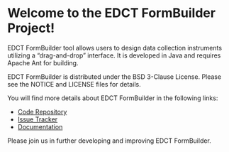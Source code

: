Welcome to the EDCT FormBuilder Project!
=========================================

EDCT FormBuilder tool allows users to design data collection instruments utilizing a “drag-and-drop” interface. It is developed in Java and requires Apache Ant for building.

EDCT FormBuilder is distributed under the BSD 3-Clause License. Please see the NOTICE and LICENSE files for details.

You will find more details about EDCT FormBuilder in the following links:


 * [Code Repository](https://github.com/NCIP/edct-formbuilder)
 * [Issue Tracker](https://tracker.nci.nih.gov/browse/EDCT)
 * [Documentation](https://wiki.nci.nih.gov/display/eDCT/Enterprise+Data+Collection+Tool)
 
 
Please join us in further developing and improving EDCT FormBuilder.
